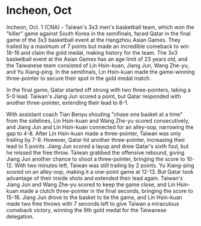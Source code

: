 #  Incheon, Oct 
  Incheon, Oct. 1 (CNA) - Taiwan's 3x3 men's basketball team, which won the "killer" game against South Korea in the semifinals, faced Qatar in the final game of the 3x3 basketball event at the Hangzhou Asian Games. They trailed by a maximum of 7 points but made an incredible comeback to win 18-16 and claim the gold medal, making history for the team. The 3x3 basketball event at the Asian Games has an age limit of 23 years old, and the Taiwanese team consisted of Lin Hsin-kuan, Jiang Jun, Wang Zhe-yu, and Yu Xiang-ping. In the semifinals, Lin Hsin-kuan made the game-winning three-pointer to secure their spot in the gold medal match.

In the final game, Qatar started off strong with two three-pointers, taking a 5-0 lead. Taiwan's Jiang Jun scored a point, but Qatar responded with another three-pointer, extending their lead to 8-1.

With assistant coach Tian Benyu shouting "chase one basket at a time" from the sidelines, Lin Hsin-kuan and Wang Zhe-yu scored consecutively, and Jiang Jun and Lin Hsin-kuan connected for an alley-oop, narrowing the gap to 4-8. After Lin Hsin-kuan made a three-pointer, Taiwan was only trailing by 7-9. However, Qatar hit another three-pointer, increasing their lead to 5 points. Jiang Jun scored a layup and drew Qatar's sixth foul, but he missed the free throw. Taiwan grabbed the offensive rebound, giving Jiang Jun another chance to shoot a three-pointer, bringing the score to 10-12. With two minutes left, Taiwan was still trailing by 2 points. Yu Xiang-ping scored on an alley-oop, making it a one-point game at 12-13. But Qatar took advantage of their inside shots and extended their lead again. Taiwan's Jiang Jun and Wang Zhe-yu scored to keep the game close, and Lin Hsin-kuan made a clutch three-pointer in the final seconds, bringing the score to 15-16. Jiang Jun drove to the basket to tie the game, and Lin Hsin-kuan made two free throws with 7 seconds left to give Taiwan a miraculous comeback victory, winning the 9th gold medal for the Taiwanese delegation.